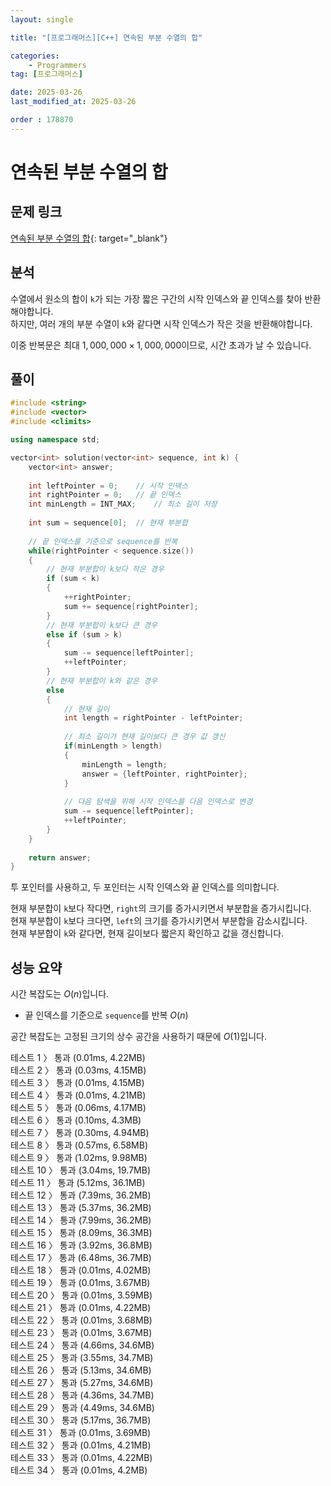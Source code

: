 ```yaml
---
layout: single

title: "[프로그래머스][C++] 연속된 부분 수열의 합"

categories:
    - Programmers
tag: [프로그래머스]

date: 2025-03-26
last_modified_at: 2025-03-26

order : 178870
---
```


# 연속된 부분 수열의 합

## 문제 링크

[연속된 부분 수열의 합](https://school.programmers.co.kr/learn/courses/30/lessons/178870){: target="_blank"}

## 분석

수열에서 원소의 합이 `k`가 되는 가장 짧은 구간의 시작 인덱스와 끝 인덱스를 찾아 반환해야합니다.  
하지만, 여러 개의 부분 수열이 `k`와 같다면 시작 인덱스가 작은 것을 반환해야합니다.  

이중 반복문은 최대 $1,000,000 \times 1,000,000$이므로, 시간 초과가 날 수 있습니다.

## 풀이

```cpp
#include <string>
#include <vector>
#include <climits>

using namespace std;

vector<int> solution(vector<int> sequence, int k) {
    vector<int> answer;
    
    int leftPointer = 0;    // 시작 인덱스
    int rightPointer = 0;   // 끝 인덱스
    int minLength = INT_MAX;    // 최소 길이 저장
    
    int sum = sequence[0];  // 현재 부분합
    
    // 끝 인덱스를 기준으로 sequence를 반복
    while(rightPointer < sequence.size())
    {
        // 현재 부분합이 k보다 작은 경우
        if (sum < k)
        {
            ++rightPointer;
            sum += sequence[rightPointer];
        }
        // 현재 부분합이 k보다 큰 경우
        else if (sum > k)
        {
            sum -= sequence[leftPointer];
            ++leftPointer;
        }
        // 현재 부분합이 k와 같은 경우
        else
        {
            // 현재 길이
            int length = rightPointer - leftPointer;
            
            // 최소 길이가 현재 길이보다 큰 경우 값 갱신
            if(minLength > length)
            {
                minLength = length;
                answer = {leftPointer, rightPointer};
            }
            
            // 다음 탐색을 위해 시작 인덱스를 다음 인덱스로 변경
            sum -= sequence[leftPointer];
            ++leftPointer;
        }
    }
    
    return answer;
}
```

투 포인터를 사용하고, 두 포인터는 시작 인덱스와 끝 인덱스를 의미합니다.

현재 부분합이 `k`보다 작다면, `right`의 크기를 증가시키면서 부분합을 증가시킵니다.  
현재 부분합이 `k`보다 크다면, `left`의 크기를 증가시키면서 부분합을 감소시킵니다.  
현재 부분합이 `k`와 같다면, 현재 길이보다 짧은지 확인하고 값을 갱신합니다.

## 성능 요약

시간 복잡도는 $O(n)$입니다.

- 끝 인덱스를 기준으로 `sequence`를 반복 $O(n)$

공간 복잡도는 고정된 크기의 상수 공간을 사용하기 때문에 $O(1)$입니다.

테스트 1 〉 통과 (0.01ms, 4.22MB)  
테스트 2 〉 통과 (0.03ms, 4.15MB)  
테스트 3 〉 통과 (0.01ms, 4.15MB)  
테스트 4 〉 통과 (0.01ms, 4.21MB)  
테스트 5 〉 통과 (0.06ms, 4.17MB)  
테스트 6 〉 통과 (0.10ms, 4.3MB)  
테스트 7 〉 통과 (0.30ms, 4.94MB)  
테스트 8 〉 통과 (0.57ms, 6.58MB)  
테스트 9 〉 통과 (1.02ms, 9.98MB)  
테스트 10 〉 통과 (3.04ms, 19.7MB)  
테스트 11 〉 통과 (5.12ms, 36.1MB)  
테스트 12 〉 통과 (7.39ms, 36.2MB)  
테스트 13 〉 통과 (5.37ms, 36.2MB)  
테스트 14 〉 통과 (7.99ms, 36.2MB)  
테스트 15 〉 통과 (8.09ms, 36.3MB)  
테스트 16 〉 통과 (3.92ms, 36.8MB)  
테스트 17 〉 통과 (6.48ms, 36.7MB)  
테스트 18 〉 통과 (0.01ms, 4.02MB)  
테스트 19 〉 통과 (0.01ms, 3.67MB)  
테스트 20 〉 통과 (0.01ms, 3.59MB)  
테스트 21 〉 통과 (0.01ms, 4.22MB)  
테스트 22 〉 통과 (0.01ms, 3.68MB)  
테스트 23 〉 통과 (0.01ms, 3.67MB)  
테스트 24 〉 통과 (4.66ms, 34.6MB)  
테스트 25 〉 통과 (3.55ms, 34.7MB)  
테스트 26 〉 통과 (5.13ms, 34.6MB)  
테스트 27 〉 통과 (5.27ms, 34.6MB)  
테스트 28 〉 통과 (4.36ms, 34.7MB)  
테스트 29 〉 통과 (4.49ms, 34.6MB)  
테스트 30 〉 통과 (5.17ms, 36.7MB)  
테스트 31 〉 통과 (0.01ms, 3.69MB)  
테스트 32 〉 통과 (0.01ms, 4.21MB)  
테스트 33 〉 통과 (0.01ms, 4.22MB)  
테스트 34 〉 통과 (0.01ms, 4.2MB)  